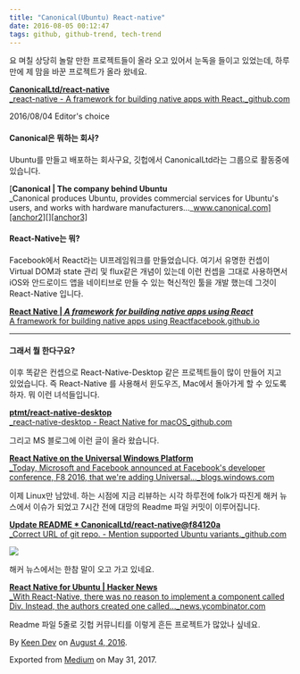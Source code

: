 ```yaml
---
title: "Canonical(Ubuntu) React-native"
date: 2016-08-05 00:12:47
tags: github, github-trend, tech-trend 
---
```



요 며칠 상당히 놀랄 만한 프로젝트들이 올라 오고 있어서 눈독을 들이고 있었는데, 하루만에 제 맘을 바꾼 프로젝트가 올라 왔네요.

[**CanonicalLtd/react-native**  
_react-native - A framework for building native apps with React._github.com][anchor0][][anchor1]

2016/08/04 Editor's choice

#### Canonical은 뭐하는 회사?

Ubuntu를 만들고 배포하는 회사구요, 깃헙에서 CanonicalLtd라는 그룹으로 활동중에 있습니다.

[**Canonical | The company behind Ubuntu**  
_Canonical produces Ubuntu, provides commercial services for Ubuntu's users, and works with hardware manufacturers..._www.canonical.com][anchor2][][anchor3]

#### React-Native는 뭐?

Facebook에서 React라는 UI프레임워크를 만들었습니다. 여기서 유명한 컨셉이 Virtual DOM과 state 관리 및 flux같은 개념이 있는데 이런 컨셉을 그대로 사용하면서 iOS와 안드로이드 앱을 네이티브로 만들 수 있는 혁신적인 툴을 개발 했는데 그것이 React-Native 입니다.

[**React Native | _A framework for building native apps using React_**  
A framework for building native apps using Reactfacebook.github.io][anchor4][][anchor5]

---

#### 그래서 뭘 한다구요?

이후 똑같은 컨셉으로 React-Native-Desktop 같은 프로젝트들이 많이 만들어 지고 있었습니다. 즉 React-Native 를 사용해서 윈도우즈, Mac에서 돌아가게 할 수 있도록 하자. 뭐 이런 녀석들입니다.

[**ptmt/react-native-desktop**  
_react-native-desktop - React Native for macOS_github.com][anchor6][][anchor7]

그리고 MS 블로그에 이런 글이 올라 왔습니다.

[**React Native on the Universal Windows Platform**  
_Today, Microsoft and Facebook announced at Facebook's developer conference, F8 2016, that we're adding Universal..._blogs.windows.com][anchor8][][anchor9]

이제 Linux만 남았네. 하는 시점에 지금 리뷰하는 시각 하루전에 folk가 따진게 해커 뉴스에서 이슈가 되었고 7시간 전에 대망의 Readme 파일 커밋이 이루어집니다.

[**Update README \* CanonicalLtd/react-native@f84120a**  
_Correct URL of git repo. - Mention supported Ubuntu variants._github.com][anchor10][][anchor11]

![][image0]

해커 뉴스에서는 한참 말이 오고 가고 있네요.

[**React Native for Ubuntu | Hacker News**  
_With React-Native, there was no reason to implement a component called Div. Instead, the authors created one called..._news.ycombinator.com][anchor12][][anchor13]

Readme 파일 5줄로 깃헙 커뮤니티를 이렇게 흔든 프로젝트가 많았나 싶네요.

By [Keen Dev][anchor14] on [August 4, 2016][anchor15].

Exported from [Medium][anchor16] on May 31, 2017\.


[anchor0]: https://github.com/CanonicalLtd/react-native "https://github.com/CanonicalLtd/react-native"
[anchor1]: https://github.com/CanonicalLtd/react-native
[anchor2]: http://www.canonical.com/ "http://www.canonical.com/"
[anchor3]: http://www.canonical.com/
[anchor4]: http://facebook.github.io/react-native/ "http://facebook.github.io/react-native/"
[anchor5]: http://facebook.github.io/react-native/
[anchor6]: https://github.com/ptmt/react-native-desktop "https://github.com/ptmt/react-native-desktop"
[anchor7]: https://github.com/ptmt/react-native-desktop
[anchor8]: https://blogs.windows.com/buildingapps/2016/04/13/react-native-on-the-universal-windows-platform/ "https://blogs.windows.com/buildingapps/2016/04/13/react-native-on-the-universal-windows-platform/"
[anchor9]: https://blogs.windows.com/buildingapps/2016/04/13/react-native-on-the-universal-windows-platform/
[anchor10]: https://github.com/CanonicalLtd/react-native/commit/f84120a1669cd3a6c8db5e830a96565fa07d3ba8 "https://github.com/CanonicalLtd/react-native/commit/f84120a1669cd3a6c8db5e830a96565fa07d3ba8"
[anchor11]: https://github.com/CanonicalLtd/react-native/commit/f84120a1669cd3a6c8db5e830a96565fa07d3ba8
[anchor12]: https://news.ycombinator.com/item?id=12216594 "https://news.ycombinator.com/item?id=12216594"
[anchor13]: https://news.ycombinator.com/item?id=12216594
[anchor14]: https://medium.com/@keendev
[anchor15]: https://medium.com/p/806ea34f7864
[anchor16]: https://medium.com


[image0]: /images/1*j_1h7sdE_31nN8Rgmf0MIw.pn